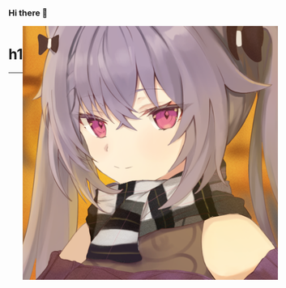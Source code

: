 ### Hi there 👋


<div style="display: flex;">
        <div style="width: 70%;">
            <h1>
                h1
            </h1>
            <hr>
            <!-- here any code -->
        </div>
        <img src='files/avatar.png' style="border-radius=50%; height=200px">
</div>




###
<!--
**kequin/kequin** is a ✨ _special_ ✨ repository because its `README.md` (this file) appears on your GitHub profile.

Here are some ideas to get you started:

- 🔭 I’m currently working on ...
- 🌱 I’m currently learning ...
- 👯 I’m looking to collaborate on ...
- 🤔 I’m looking for help with ...
- 💬 Ask me about ...
- 📫 How to reach me: ...
- 😄 Pronouns: ...
- ⚡ Fun fact: ...
-->
